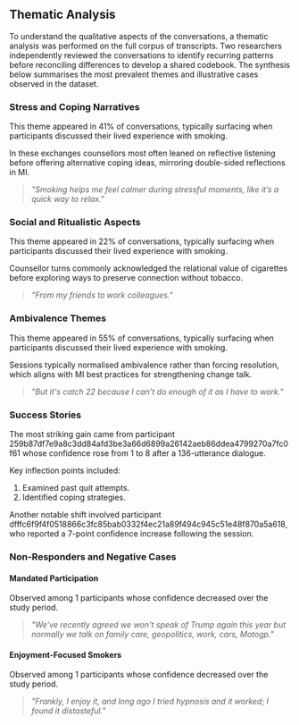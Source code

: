 ## Thematic Analysis

To understand the qualitative aspects of the conversations, a thematic analysis was performed on the full corpus of transcripts. Two researchers independently reviewed the conversations to identify recurring patterns before reconciling differences to develop a shared codebook. The synthesis below summarises the most prevalent themes and illustrative cases observed in the dataset.

### Stress and Coping Narratives

This theme appeared in 41% of conversations, typically surfacing when participants discussed their lived experience with smoking.

In these exchanges counsellors most often leaned on reflective listening before offering alternative coping ideas, mirroring double-sided reflections in MI.

> _"Smoking helps me feel calmer during stressful moments, like it’s a quick way to relax."_

### Social and Ritualistic Aspects

This theme appeared in 22% of conversations, typically surfacing when participants discussed their lived experience with smoking.

Counsellor turns commonly acknowledged the relational value of cigarettes before exploring ways to preserve connection without tobacco.

> _"From my friends to work colleagues."_

### Ambivalence Themes

This theme appeared in 55% of conversations, typically surfacing when participants discussed their lived experience with smoking.

Sessions typically normalised ambivalence rather than forcing resolution, which aligns with MI best practices for strengthening change talk.

> _"But it's catch 22 because I can't do enough of it as I have to work."_

### Success Stories

The most striking gain came from participant 259b87df7e9a8c3dd84afd3be3a66d6899a26142aeb86ddea4799270a7fc0f61 whose confidence rose from 1 to 8 after a 136-utterance dialogue.

Key inflection points included:

1. Examined past quit attempts.
1. Identified coping strategies.

Another notable shift involved participant dfffc6f9f4f0518866c3fc85bab0332f4ec21a89f494c945c51e48f870a5a618, who reported a 7-point confidence increase following the session.

### Non-Responders and Negative Cases

#### Mandated Participation

Observed among 1 participants whose confidence decreased over the study period.

> _"We've recently agreed we won't speak of Trump again this year but normally we talk on family care, geopolitics, work, cars, Motogp."_

#### Enjoyment-Focused Smokers

Observed among 1 participants whose confidence decreased over the study period.

> _"Frankly, I enjoy it, and long ago I tried hypnosis and it worked; I found it distasteful."_
